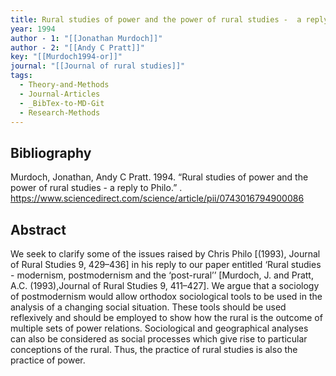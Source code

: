 ```yaml
---
title: Rural studies of power and the power of rural studies -  a reply to Philo
year: 1994
author - 1: "[[Jonathan Murdoch]]"
author - 2: "[[Andy C Pratt]]"
key: "[[Murdoch1994-or]]"
journal: "[[Journal of rural studies]]"
tags:
  - Theory-and-Methods
  - Journal-Articles
  - _BibTex-to-MD-Git
  - Research-Methods
---
```


## Bibliography
Murdoch, Jonathan, Andy C Pratt. 1994. “Rural studies of power and the power of rural studies -  a reply to Philo.” . https://www.sciencedirect.com/science/article/pii/0743016794900086

## Abstract
We seek to clarify some of the issues raised by Chris Philo [(1993), Journal of Rural Studies 9, 429–436] in his reply to our paper entitled ‘Rural studies -  modernism, postmodernism and the ‘post-rural’’ [Murdoch, J. and Pratt, A.C. (1993),Journal of Rural Studies 9, 411–427]. We argue that a sociology of postmodernism would allow orthodox sociological tools to be used in the analysis of a changing social situation. These tools should be used reflexively and should be employed to show how the rural is the outcome of multiple sets of power relations. Sociological and geographical analyses can also be considered as social processes which give rise to particular conceptions of the rural. Thus, the practice of rural studies is also the practice of power.